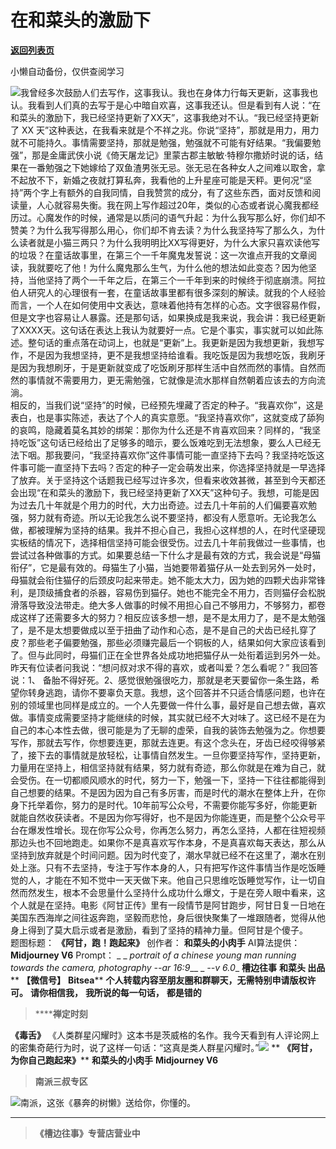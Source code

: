 # 在和菜头的激励下

[**返回列表页**](/gzh/槽边往事)

小懒自动备份，仅供查阅学习

![](https://mmbiz.qpic.cn/mmbiz_jpg/Ia6gU9JNtkqGo5pHGLHeHWDZzk2x94auibo7q0mibR0lKgAu3NmHkBogRfibjErMRic8TckTO4iavjkvTrqoAb2Ojfw/640?wx_fmt=jpeg&from;=appmsg)我曾经多次鼓励人们去写作，这事我认。我也在身体力行每天更新，这事我也认。我看到人们真的去写于是心中暗自欢喜，这事我还认。但是看到有人说：“在和菜头的激励下，我已经坚持更新了XX天”，这事我绝对不认。“我已经坚持更新了
XX
天”这种表达，在我看来就是个不祥之兆。你说“坚持”，那就是用力，用力就不可能持久。事情需要坚持，那就是勉强，勉强就不可能有好结果。“我偏要勉强”，那是金庸武侠小说《倚天屠龙记》里蒙古郡主敏敏·特穆尔撒娇时说的话，结果在一番勉强之下她嫁给了双鱼渣男张无忌。张无忌在各种女人之间难以取舍，拿不起放不下，新婚之夜就打算私奔，我看他的上升星座可能是天秤。更何况“坚持”两个字上有额外的自我同情，自我赞赏的成分，有了这些东西，面对反馈和阅读量，人心就容易失衡。我在网上写作超过20年，类似的心态或者说心魔我都经历过。心魔发作的时候，通常是以质问的语气升起：为什么我写那么好，你们却不赞美？为什么我写得那么用心，你们却不肯去读？为什么我坚持写了那么久，为什么读者就是小猫三两只？为什么我明明比XX写得更好，为什么大家只喜欢读他写的垃圾？在童话故事里，在第三个一千年魔鬼发誓说：这一次谁点开我的文章阅读，我就要吃了他！为什么魔鬼那么生气，为什么他的想法如此变态？因为他坚持，当他坚持了两个一千年之后，在第三个一千年到来的时候终于彻底崩溃。阿拉伯人研究人的心理很有一套，在童话故事里都有很多深刻的解读。就我的个人经验而言，一个人在如何使用中文表达，意味着他持有怎样的心态。文字很容易作假，但是文字也容易让人暴露。还是那句话，如果换成是我来说，我会讲：我已经更新了XXXX天。这句话在表达上我认为就要好一点。它是个事实，事实就可以如此陈述。整句话的重点落在动词上，也就是“更新”上。我更新是因为我想更新，我想写作，不是因为我想坚持，更不是我想坚持给谁看。我吃饭是因为我想吃饭，我刷牙是因为我想刷牙，于是更新就变成了吃饭刷牙那样生活中自然而然的事情。自然而然的事情就不需要用力，更无需勉强，它就像是流水那样自然朝着应该去的方向流淌。  
相反的，当我们说“坚持”的时候，已经预先埋藏了否定的种子。“我喜欢你”，这是表白，也是事实陈述，表达了个人的真实意愿。“我坚持喜欢你”，这就变成了舔狗的哀鸣，隐藏着莫名其妙的绑架：那你为什么还是不肯喜欢回来？同样的，“我坚持吃饭”这句话已经给出了足够多的暗示，要么饭难吃到无法想象，要么人已经无法下咽。那我要问，“我坚持喜欢你”这件事情可能一直坚持下去吗？我坚持吃饭这件事可能一直坚持下去吗？否定的种子一定会萌发出来，你选择坚持就是一早选择了放弃。关于坚持这个话题我已经写过许多次，但看来收效甚微，甚至到今天都还会出现“在和菜头的激励下，我已经坚持更新了XX天”这种句子。我想，可能是因为过去几十年就是个用力的时代，大力出奇迹。过去几十年前的人们偏要喜欢勉强，努力就有奇迹。所以无论我怎么说不要坚持，都没有人愿意听。无论我怎么做，都被理解为坚持的结果。我并不担心自己，我担心这样想的人，在时代坚硬现实板结的情况下，选择相信坚持可能会很受伤。过去几十年前我做过一些事情，也尝试过各种做事的方式。如果要总结一下什么才是最有效的方式，我会说是“母猫衔仔”，它是最有效的。母猫生了小猫，当她要带着猫仔从一处去到另外一处时，母猫就会衔住猫仔的后颈皮叼起来带走。她不能太大力，因为她的四颗犬齿非常锋利，是顶级捕食者的杀器，容易伤到猫仔。她也不能完全不用力，否则猫仔会松脱滑落导致没法带走。绝大多人做事的时候不用担心自己不够用力，不够努力，都卷成这样了还需要多大的努力？相反应该多想一想，是不是太用力了，是不是太勉强了，是不是太想要做成以至于扭曲了动作和心态，是不是自己的犬齿已经扎穿了皮？那些老子偏要勉强，那些必须赚完最后一个铜板的人，结果如何大家应该看到了。但与此同时，母猫们正在全世界各处成功地把猫仔从一处衔着运到另外一处。昨天有位读者问我说：“想问叔对求不得的喜欢，或者叫爱？怎么看呢？”
我回答说：1、
备胎不得好死。2、感觉很勉强很吃力，那就是老天要留你一条生路，希望你转身逃跑，请你不要辜负天意。我想，这个回答并不只适合情感问题，也许在别的领域里也同样是成立的。一个人先要做一件什么事，最好是自己想去做，喜欢做。事情变成需要坚持才能继续的时候，其实就已经不大对味了。这已经不是在为自己的本心本性去做，很可能是为了无聊的虚荣，自我的装饰去勉强为之。你想要写作，那就去写作，你想要连更，那就去连更。有这个念头在，牙齿已经咬得够紧了，接下去的事情就是放轻松，让事情自然发生。一旦你要坚持写作，坚持更新，力量用在坚持上，相信坚持就有结果，努力就有奇迹，那么你就是在难为自己，就会受伤。在一切都顺风顺水的时代，努力一下，勉强一下，坚持一下往往都能得到自己想要的结果。不是因为因为自己有多厉害，而是时代的潮水在整体上升，在你身下托举着你，努力的是时代。10年前写公众号，不需要你能写多好，你能更新就能自然收获读者。不是因为你写得好，也不是因为你能连更，而是整个公众号平台在爆发性增长。现在你写公众号，你再怎么努力，再怎么坚持，人都在往短视频那边头也不回地跑走。如果你不是真喜欢写作本身，不是真喜欢每天表达，那么从坚持到放弃就是个时间问题。因为时代变了，潮水早就已经不在这里了，潮水在别处上涨。只有不去坚持，专注于写作本身的人，只有把写作这件事情当作是吃饭睡觉的人，才能在不知不觉中一天天做下来。他自己只思维吃饭睡觉写作，让一切自然而然发生，根本不会思量什么坚持什么成功什么爆文，于是在旁人眼中看来，这个人就是在坚持。电影《阿甘正传》里有一段情节是阿甘跑步，阿甘日复一日地在美国东西海岸之间往返奔跑，坚毅而悲怆，身后很快聚集了一堆跟随者，觉得从他身上得到了莫大启示或者是激励，看到了坚持的精神力量。但阿甘是个傻子。  
题图标题： **《阿甘，跑！跑起来》** 创作者： **和菜头的小肉手** AI算法提供： **Midjourney V6** Prompt： _ _
_portrait of a chinese young man running towards the camera, photography --ar
16:9___ _ _\--v 6.0__ **槽边往事** **和菜头 出品** ** **【微信号】** **Bitsea****
**个人转载内容至朋友圈和群聊天，无需特别申请版权许可。** **请你相信我，** **我所说的每一句话，** **都是错的**

>  ******禅定时刻**

 **《毒舌》**
《人类群星闪耀时》这本书是茨威格的名作。我今天看到有人评论网上的密集奇葩行为时，说了这样一句话：“这真是类人群星闪耀时。”![](https://mmbiz.qpic.cn/mmbiz_jpg/Ia6gU9JNtkqGo5pHGLHeHWDZzk2x94auP3kaEneLO76B73RwUslCib6gOJm64gf17HDLGzLnPsqJEXdGF9HznibA/640?wx_fmt=jpeg&from;=appmsg)
** **《阿甘，为你自己跑起来》**** **和菜头的小肉手** **Midjourney V6**  

>  **南派三叔专区**

![](https://mmbiz.qpic.cn/mmbiz_jpg/Ia6gU9JNtkqGo5pHGLHeHWDZzk2x94au0icAqW7yibjI7DSksgFv82Add7ewfrTlnPr2hTUy5RicQaLdpqyE4fUlA/640?wx_fmt=jpeg&from;=appmsg)南派，这张《暴奔的树懒》送给你，你懂的。
****

>  **《槽边往事》专营店营业中**

